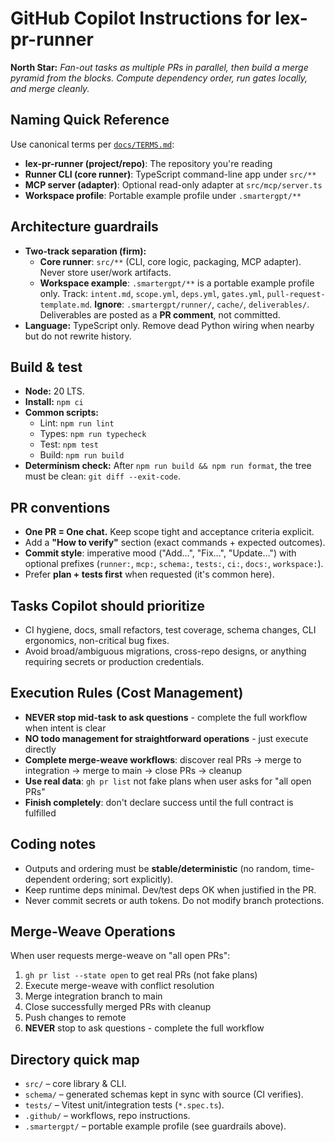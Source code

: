 # GitHub Copilot Instructions for lex-pr-runner

**North Star:** *Fan-out tasks as multiple PRs in parallel, then build a merge pyramid from the blocks. Compute dependency order, run gates locally, and merge cleanly.*

## Naming Quick Reference

Use canonical terms per [`docs/TERMS.md`](../docs/TERMS.md):

- **lex-pr-runner (project/repo)**: The repository you're reading
- **Runner CLI (core runner)**: TypeScript command-line app under `src/**`
- **MCP server (adapter)**: Optional read-only adapter at `src/mcp/server.ts`
- **Workspace profile**: Portable example profile under `.smartergpt/**`

## Architecture guardrails
- **Two-track separation (firm):**
  - **Core runner**: `src/**` (CLI, core logic, packaging, MCP adapter). Never store user/work artifacts.
  - **Workspace example**: `.smartergpt/**` is a portable example profile only. Track: `intent.md`, `scope.yml`, `deps.yml`, `gates.yml`, `pull-request-template.md`. **Ignore**: `.smartergpt/runner/`, `cache/`, `deliverables/`. Deliverables are posted as a **PR comment**, not committed.
- **Language:** TypeScript only. Remove dead Python wiring when nearby but do not rewrite history.

## Build & test
- **Node:** 20 LTS.
- **Install:** `npm ci`
- **Common scripts:**
  - Lint: `npm run lint`
  - Types: `npm run typecheck`
  - Test: `npm test`
  - Build: `npm run build`
- **Determinism check:** After `npm run build && npm run format`, the tree must be clean: `git diff --exit-code`.

## PR conventions
- **One PR = One chat.** Keep scope tight and acceptance criteria explicit.
- Add a **"How to verify"** section (exact commands + expected outcomes).
- **Commit style**: imperative mood ("Add…", "Fix…", "Update…") with optional prefixes (`runner:`, `mcp:`, `schema:`, `tests:`, `ci:`, `docs:`, `workspace:`).
- Prefer **plan + tests first** when requested (it's common here).

## Tasks Copilot should prioritize
- CI hygiene, docs, small refactors, test coverage, schema changes, CLI ergonomics, non-critical bug fixes.
- Avoid broad/ambiguous migrations, cross-repo designs, or anything requiring secrets or production credentials.

## Execution Rules (Cost Management)
- **NEVER stop mid-task to ask questions** - complete the full workflow when intent is clear
- **NO todo management for straightforward operations** - just execute directly
- **Complete merge-weave workflows**: discover real PRs → merge to integration → merge to main → close PRs → cleanup
- **Use real data**: `gh pr list` not fake plans when user asks for "all open PRs"
- **Finish completely**: don't declare success until the full contract is fulfilled

## Coding notes
- Outputs and ordering must be **stable/deterministic** (no random, time-dependent ordering; sort explicitly).
- Keep runtime deps minimal. Dev/test deps OK when justified in the PR.
- Never commit secrets or auth tokens. Do not modify branch protections.

## Merge-Weave Operations
When user requests merge-weave on "all open PRs":
1. `gh pr list --state open` to get real PRs (not fake plans)
2. Execute merge-weave with conflict resolution
3. Merge integration branch to main
4. Close successfully merged PRs with cleanup
5. Push changes to remote
6. **NEVER** stop to ask questions - complete the full workflow

## Directory quick map
- `src/` – core library & CLI.
- `schema/` – generated schemas kept in sync with source (CI verifies).
- `tests/` – Vitest unit/integration tests (`*.spec.ts`).
- `.github/` – workflows, repo instructions.
- `.smartergpt/` – portable example profile (see guardrails above).
